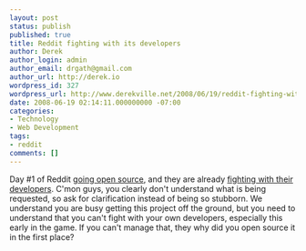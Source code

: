 ```yaml
---
layout: post
status: publish
published: true
title: Reddit fighting with its developers
author: Derek
author_login: admin
author_email: drgath@gmail.com
author_url: http://derek.io
wordpress_id: 327
wordpress_url: http://www.derekville.net/2008/06/19/reddit-fighting-with-its-devs/
date: 2008-06-19 02:14:11.000000000 -07:00
categories:
- Technology
- Web Development
tags:
- reddit
comments: []
---
```

Day #1 of Reddit <a href="http://blog.reddit.com/2008/06/reddit-goes-open-source.html">going open source</a>, and they are already <a href="http://groups.google.com/group/reddit-dev/browse_thread/thread/82b3608b7c351106">fighting with their developers</a>.  C'mon guys, you clearly don't understand what is being requested, so ask for clarification instead of being so stubborn.  We understand you are busy getting this project off the ground, but you need to understand that you can't fight with your own developers, especially this early in the game.  If you can't manage that, they why did you open source it in the first place?
